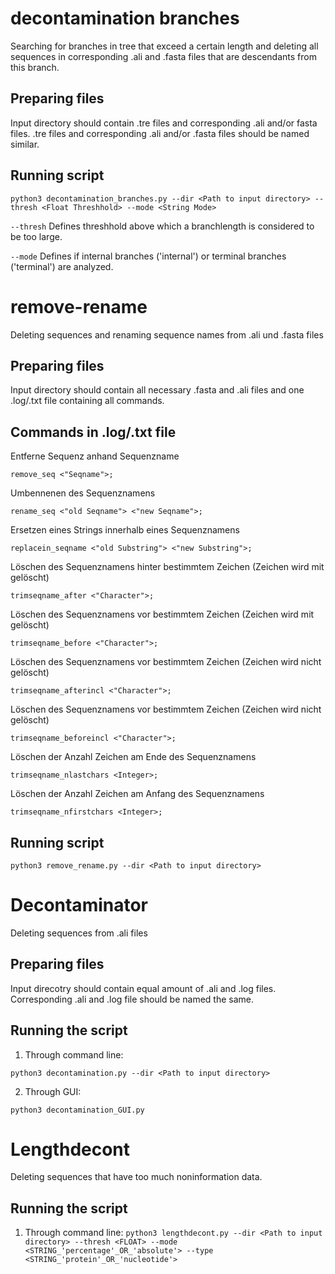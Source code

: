 # decontamination branches
Searching for branches in tree that exceed a certain length 
and deleting all sequences in corresponding .ali and .fasta files that are descendants from this branch.

## Preparing files
Input directory should contain .tre files and corresponding .ali and/or fasta files.
.tre files and corresponding .ali and/or .fasta files should be named similar.

## Running script

```python3 decontamination_branches.py --dir <Path to input directory> --thresh <Float Threshhold> --mode <String Mode> ```

`--thresh` Defines threshhold above which a branchlength is considered to be too large.

`--mode` Defines if internal branches ('internal') or terminal branches ('terminal') are analyzed.

# remove-rename
Deleting sequences and renaming sequence names from .ali und .fasta files

## Preparing files
Input directory should contain all necessary .fasta and .ali files 
and one .log/.txt file containing all commands.

## Commands in .log/.txt file

Entferne Sequenz anhand Sequenzname

`remove_seq <"Seqname">;`

Umbennenen des Sequenznamens

`rename_seq <"old Seqname"> <"new Seqname">; `

Ersetzen eines Strings innerhalb eines Sequenznamens

`replacein_seqname <"old Substring"> <"new Substring">; `

Löschen des Sequenznamens hinter bestimmtem Zeichen (Zeichen wird mit gelöscht)

`trimseqname_after <"Character">; `

Löschen des Sequenznamens vor bestimmtem Zeichen (Zeichen wird mit gelöscht)

`trimseqname_before <"Character">; `

Löschen des Sequenznamens vor bestimmtem Zeichen (Zeichen wird nicht gelöscht)

`trimseqname_afterincl <"Character">;`

Löschen des Sequenznamens vor bestimmtem Zeichen (Zeichen wird nicht gelöscht)

`trimseqname_beforeincl <"Character">; `

Löschen der Anzahl Zeichen am Ende des Sequenznamens

`trimseqname_nlastchars <Integer>;`

Löschen der Anzahl Zeichen am Anfang des Sequenznamens

 `trimseqname_nfirstchars <Integer>;`

## Running script

```python3 remove_rename.py --dir <Path to input directory>```

# Decontaminator
Deleting sequences from .ali files

## Preparing files
Input direcotry should contain equal amount of .ali and .log files.
Corresponding .ali and .log file should be named the same.

## Running the script

1. Through command line: 

```python3 decontamination.py --dir <Path to input directory>```
 
2. Through GUI:

```python3 decontamination_GUI.py```

# Lengthdecont
Deleting sequences that have too much noninformation data.

## Running the script

1. Through command line:
```python3 lengthdecont.py --dir <Path to input directory> --thresh <FLOAT> --mode <STRING_'percentage'_OR_'absolute'> --type <STRING_'protein'_OR_'nucleotide'>```
